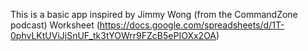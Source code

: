This is a basic app inspired by Jimmy Wong (from the CommandZone podcast) Worksheet (https://docs.google.com/spreadsheets/d/1T-0phvLKtUViJjSnUF_tk3tYOWrr9FZcB5ePIOXx2OA)
